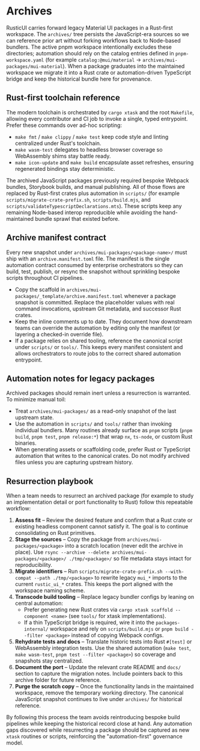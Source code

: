 # Archives

RusticUI carries forward legacy Material UI packages in a Rust-first workspace. The `archives/` tree persists the
JavaScript-era sources so we can reference prior art without forking workflows back to Node-based bundlers. The active pnpm
workspace intentionally excludes these directories; automation should rely on the catalog entries defined in
`pnpm-workspace.yaml` (for example `catalog:@mui/material` → `archives/mui-packages/mui-material`). When a package
graduates into the maintained workspace we migrate it into a Rust crate or automation-driven TypeScript bridge and keep the
historical bundle here for provenance.

## Rust-first toolchain reference

The modern toolchain is orchestrated by `cargo xtask` and the root `Makefile`, allowing every contributor and CI job to
invoke a single, typed entrypoint. Prefer these commands over ad-hoc scripting:

- `make fmt` / `make clippy` / `make test` keep code style and linting centralized under Rust's toolchain.
- `make wasm-test` delegates to headless browser coverage so WebAssembly shims stay battle ready.
- `make icon-update` and `make build` encapsulate asset refreshes, ensuring regenerated bindings stay deterministic.

The archived JavaScript packages previously required bespoke Webpack bundles, Storybook builds, and manual publishing.
All of those flows are replaced by Rust-first crates plus automation in `scripts/` (for example
`scripts/migrate-crate-prefix.sh`, `scripts/build.mjs`, and `scripts/validateTypescriptDeclarations.mts`). These scripts
keep any remaining Node-based interop reproducible while avoiding the hand-maintained bundle sprawl that existed before.

## Archive manifest contract

Every new snapshot under `archives/mui-packages/<package-name>/` must ship with an
`archive.manifest.toml` file. The manifest is the single automation contract consumed by
enterprise orchestrators so they can build, test, publish, or resync the snapshot without
sprinkling bespoke scripts throughout CI pipelines.

- Copy the scaffold in `archives/mui-packages/_template/archive.manifest.toml` whenever a package
  snapshot is committed. Replace the placeholder values with real command invocations, upstream
  Git metadata, and successor Rust crates.
- Keep the inline comments up to date. They document how downstream teams can override the
  automation by editing only the manifest (or layering a checked-in override file).
- If a package relies on shared tooling, reference the canonical script under `scripts/` or
  `tools/`. This keeps every manifest consistent and allows orchestrators to route jobs to the
  correct shared automation entrypoint.

## Automation notes for legacy packages

Archived packages should remain inert unless a resurrection is warranted. To minimize manual toil:

- Treat `archives/mui-packages/` as a read-only snapshot of the last upstream state.
- Use the automation in `scripts/` and `tools/` rather than invoking individual bundlers. Many routines already surface as
  `pnpm` scripts (`pnpm build`, `pnpm test`, `pnpm release:*`) that wrap `nx`, `ts-node`, or custom Rust binaries.
- When generating assets or scaffolding code, prefer Rust or TypeScript automation that writes to the canonical crates. Do
  not modify archived files unless you are capturing upstream history.

## Resurrection playbook

When a team needs to resurrect an archived package (for example to study an implementation detail or port functionality to
Rust) follow this repeatable workflow:

1. **Assess fit** – Review the desired feature and confirm that a Rust crate or existing headless component cannot satisfy it.
   The goal is to continue consolidating on Rust primitives.
2. **Stage the sources** – Copy the package from `archives/mui-packages/<package>` into a scratch location (never edit the
   archive in place). Use `rsync --archive --delete archives/mui-packages/<package>/ ./tmp/<package>/` so file metadata stays
   intact for reproducibility.
3. **Migrate identifiers** – Run `scripts/migrate-crate-prefix.sh --with-compat --path ./tmp/<package>` to rewrite legacy
   `mui_*` imports to the current `rustic_ui_*` crates. This keeps the port aligned with the workspace naming scheme.
4. **Transcode build tooling** – Replace legacy bundler configs by leaning on central automation:
   - Prefer generating new Rust crates via `cargo xtask scaffold --component <name>` (see `tools/` for xtask implementations).
   - If a thin TypeScript bridge is required, wire it into the `packages-internal/` workspace and rely on
     `scripts/build.mjs` or `pnpm build --filter <package>` instead of copying Webpack configs.
5. **Rehydrate tests and docs** – Translate historic tests into Rust `#[test]` or WebAssembly integration tests. Use the
   shared automation (`make test`, `make wasm-test`, `pnpm test --filter <package>`) so coverage and snapshots stay
   centralized.
6. **Document the port** – Update the relevant crate README and `docs/` section to capture the migration notes. Include
   pointers back to this archive folder for future reference.
7. **Purge the scratch copy** – Once the functionality lands in the maintained workspace, remove the temporary working
   directory. The canonical JavaScript snapshot continues to live under `archives/` for historical reference.

By following this process the team avoids reintroducing bespoke build pipelines while keeping the historical record close
at hand. Any automation gaps discovered while resurrecting a package should be captured as new `xtask` routines or
scripts, reinforcing the "automation-first" governance model.
